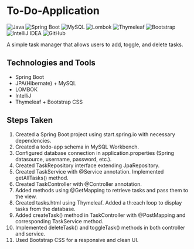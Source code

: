 # To-Do-Application

![Java](https://img.shields.io/badge/Java-21-blue)
![Spring Boot](https://img.shields.io/badge/Spring_Boot-3.2.4-brightgreen)
![MySQL](https://img.shields.io/badge/Database-MySQL-orange)
![Lombok](https://img.shields.io/badge/Lombok-Enabled-yellow)
![Thymeleaf](https://img.shields.io/badge/Thymeleaf-Template_Engine-lightgreen)
![Bootstrap](https://img.shields.io/badge/Bootstrap-5-blueviolet)
![IntelliJ IDEA](https://img.shields.io/badge/IDE-IntelliJ_IDEA-purple)
![GitHub](https://img.shields.io/badge/Version_Control-GitHub-black)

A simple task manager that allows users to add, toggle, and delete tasks.

## Technologies and Tools
- Spring Boot
- JPA(Hibernate) + MySQL
- LOMBOK
- IntelliJ
- Thymeleaf + Bootstrap CSS

## Steps Taken
1. Created a Spring Boot project using start.spring.io with necessary dependencies.
2. Created a todo-app schema in MySQL Workbench.
3. Configured database connection in application.properties (Spring datasource, username, password, etc.).
4. Created TaskRepository interface extending JpaRepository.
5. Created TaskService with @Service annotation. Implemented getAllTasks() method.
6. Created TaskController with @Controller annotation.
7. Added methods using @GetMapping to retrieve tasks and pass them to the view.
8. Created tasks.html using Thymeleaf. Added a th:each loop to display tasks from the database.
9. Added createTask() method in TaskController with @PostMapping and corresponding TaskService method.
10. Implemented deleteTask() and toggleTask() methods in both controller and service.
11. Used Bootstrap CSS for a responsive and clean UI.

